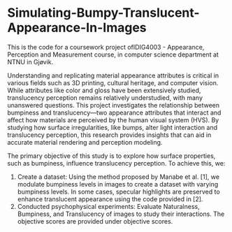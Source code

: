 # Simulating-Bumpy-Translucent-Appearance-In-Images

This is the code for a coursework project ofIDIG4003 - Appearance, Perception and Measurement course, in computer science department at NTNU in Gjøvik.


Understanding and replicating material appearance attributes is critical in various fields such as 3D printing, cultural heritage, and computer vision. While attributes like color and gloss have been extensively studied, translucency perception remains relatively understudied, with many unanswered questions. This project investigates the relationship between bumpiness and translucency—two appearance attributes that interact and affect how materials are perceived by the human visual system (HVS). By studying how surface irregularities, like bumps, alter light interaction and translucency perception, this research provides insights that can aid in accurate material rendering and perception modeling.

The primary objective of this study is to explore how surface properties, such as bumpiness, influence translucency perception. To achieve this, we:

1. Create a dataset: Using the method proposed by Manabe et al. [1], we modulate bumpiness levels in images to create a dataset with varying bumpiness levels. In some cases, specular highlights are preserved to enhance translucent appearance using the code provided in [2].
2. Conducted psychophysical experiments: Evaluate Naturalness, Bumpiness, and Translucency of images to study their interactions. The objective scores are provided under objective scores.
